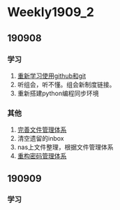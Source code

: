 # Weekly1909_2

## 190908

### 学习

1. [重新学习使用github和git](https://github.com/YiguoWang/Domybest/blob/master/600%20-%20%E5%96%84%E7%94%A8%E5%88%A9%E5%99%A8/Git%E5%AD%A6%E4%B9%A0%E7%AC%94%E8%AE%B0.md)
2. 听组会，听不懂。组会新制度链接。
3. 重新搭建python编程同步环境



### 其他

1. [完善文件管理体系](https://github.com/YiguoWang/Domybest/blob/master/600%20-%20%E5%96%84%E7%94%A8%E5%88%A9%E5%99%A8/%E5%A6%82%E4%BD%95%E5%81%9A%E5%A5%BD%E6%96%87%E4%BB%B6%E7%AE%A1%E7%90%86.md)
2. 清空遗留的inbox
3. nas上文件整理，根据文件管理体系
4. [重构密码管理体系](https://github.com/YiguoWang/Domybest/blob/master/600%20-%20%E5%96%84%E7%94%A8%E5%88%A9%E5%99%A8/%E5%A6%82%E4%BD%95%E5%81%9A%E5%A5%BD%E5%AF%86%E7%A0%81%E7%AE%A1%E7%90%86.md)



## 190909

### 学习

